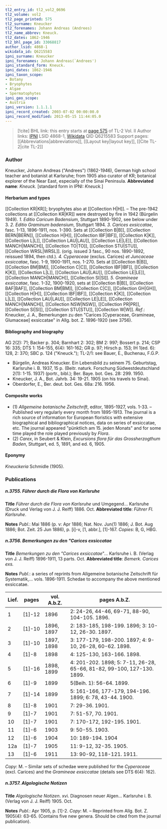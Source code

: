 ```yaml
---
tl2_entry_id: tl2_vol2_0696
tl2_volume: vol2
tl2_page_printed: 575
tl2_surname: Kneucker
tl2_forenames: Johann Andreas (Andrees)
tl2_name_abbrev: Kneuck.
tl2_dates: 1862-1946
tl2_bhl_page_id: 33068817
author_lsid: 4868-1
wikidata_id: Q6215583
ipni_surname: Kneucker
ipni_forenames: Johann Andreas(`Andrees')
ipni_standard_form: Kneuck.
ipni_dates: 1862-1946
ipni_taxon_scope: 
- Botany
- Bryophytes
- Algae
- Spermatophytes
ipni_geo_scope: 
- Austria
ipni_version: 1.1.1.1
ipni_record_created: 2003-07-02 00:00:00.0
ipni_record_modified: 2013-05-15 11:44:05.0
---
```


> [!cite] BHL link: this entry starts at [page 575](https://www.biodiversitylibrary.org/page/33068817) of TL-2 Vol. II
> Author links: [IPNI](https://www.ipni.org/a/4868-1) LSID 4868-1, [Wikidata](https://www.wikidata.org/wiki/Q6215583) QID Q6215583
> Support pages: [[Abbreviations|abbreviations]], [[Layout key|layout key]], [[Cite TL-2|cite TL-2]]

### Author

Kneucker, Johann Andreas ("Andrees") (1862-1946), German high school teacher and botanist at Karlsruhe; from 1905 also curator of KR; botanical explorer of the Near East, especially of the Sinai Peninsula. 
**Abbreviated name**: *Kneuck.* \[standard form in IPNI: *Kneuck.*\]

#### Herbarium and types

[[Collection KR|KR]]; bryophytes also at [[Collection H|H]]. – The pre-1942 collections at [[Collection KR|KR]] were destroyed by fire in 1942 (Bürgelin 1949).
*1. Editio Caricum Badensium*, Stuttgart 1890-1902, see below under 3. *2. Editio Graminum badensium*, Stuttgart 1894.
*3. Carices exsiccatae*, fasc. 1-13, 1896-1911, nos. 1-390. Sets at [[Collection B|B]], [[Collection BERN|BERN]], [[Collection H|H]], [[Collection IBF|IBF]], [[Collection K|K]], [[Collection L|L]], [[Collection LAU|LAU]], [[Collection LE|LE]], [[Collection MANCH|MANCH]], [[Collection TO|TO]], [[Collection STU|STU]], [[Collection WRSL|WRSL]]. (orig. issued 3 fasc., 90 nos. 1890-1892, reissued 1894, then ctd.).
*4. Cyperaceae* (exclus. Carices) *et Juncaceae exsiccatae*, fasc. 1-9, 1900-1911, nos. 1-270. Sets at [[Collection B|B]], [[Collection BM|BM]], [[Collection C|C]], [[Collection IBF|IBF]], [[Collection K|K]], [[Collection L|L]], [[Collection LAU|LAU]], [[Collection LE|LE]], [[Collection MANCH|MANCH]], [[Collection SI|SI]].
*5. Gramineae exsiccatae*, fasc. 1-32, 1900-1920, sets at [[Collection B|B]], [[Collection BAF|BAF]], [[Collection BM|BM]], [[Collection C|C]], [[Collection GH|GH]], [[Collection H|H]], [[Collection IBF|IBF]], [[Collection K|K]], [[Collection L|L]], [[Collection LAU|LAU]], [[Collection LE|LE]], [[Collection MANCH|MANCH]], [[Collection NSW|NSW]], [[Collection PR|PR]], [[Collection SI|SI]], [[Collection STU|STU]], [[Collection W|W]].
*Ref*.: Kneucker, J. A., Bemerkungen zu den "Carices \[Cyperaceae, Gramineae, Glumaceae\] exsiccatae" in Allg. bot. Z. 1896-1920 (see 3756).

#### Bibliography and biography

AG 2(2): 71; Backer p. 304; Barnhart 2: 302; BM 2: 997; Bossert p. 214; CSP 16: 335; DTS 1: 154-155, 6(4): 161-162; GR p. 97; Hirsch p. 153; IH 1(ed. 6): 128, 2: 370; SBC p. 124 ("Kneuck."); TL-2/1: see Bauer, E., Buchenau, F.G.P.
- Bürgelin, Andreas Kneucker. Ein Lebensbild zu seinem 75. Geburtstag, Karlsruhe i. B. 1937, 15 p. (Beitr. naturk. Forschung Südwestdeutschland 2(1): 1-15. 1937) (portr., bibl.); Ber. Baye. bot. Ges. 28: 299. 1950.
- Kneucker, J. A., Bot. Jahrb. 34: 19-21. 1905 (on his travels to Sinai).
- Oberdorfer, E., Ber. deut. bot. Ges. 68a: 216. 1956.

#### Composite works

- (1) *Allgemeine botanische Zeitschrift*, editor, 1895-1927, vols. 1-33. – Published very regularly every month from 1895-1913. The journal is a rich source of information for European floristics with extensive biographical and bibliographical notices, data on series of exsiccatae, etc. The journal appeared "pünktlich am 15. jeden Monats" and for some time played the role played previously by *Flora*.
- (2) *Carex*, in Seubert & Klein, *Excursions flora für das Grossherzogthum Baden*, Stuttgart, ed. 5, 1891, and ed. 6, 1905.

#### Eponymy

*Kneuckeria* Schmidle (1905).

### Publications

##### n.3755. Führer durch die Flora von Karlsruhe

**Title**
*Führer durch die Flora von Karlsruhe* und Umgegend... Karlsruhe (Druck und Verlag von J. J. Reiff) 1886. Oct.
**Abbreviated title**: *Führer Fl. Karlsruhe*.

**Notes**
*Publ*.: Mai 1886 (p. v: Apr 1886; Nat. Nov. Jun(1) 1886; J. Bot. Aug 1886; Bot. Zeit. 25 Jun 1886), p. \[i\]-v, \[1, abbr.\], \[1\]-167. *Copies*: B, G, HBG.

##### n.3756. Bemerkungen zu den "Carices exsiccatae

**Title**
*Bemerkungen zu den "Carices exsiccatae*"... Karlsruhe i. B. (Verlag von J. J. Reiff) 1896-1911, 13 parts. Oct.
**Abbreviated title**: *Bemerk. Carices exs.*

**Notes**
*Publ*.: a series of reprints from Allgemeine botanische Zeitschrift für Systematik,... vols. 1896-1911. Schedae to accompany the above mentioned exsiccatae.

|Lief.	|pages	|vol. A.b.Z.	|pages A.b.Z.|
|---	|---	|---	|---	|
|1	|\[1\]-12	|1896	|2: 24-26, 44-46, 69-71, 88-90, 104-105. 1896.|
|2	|\[1\]-10	|1896, 1897	|2: 183-185, 198-199. 1896; 3: 10-12, 26-30. 1897.|
|3	|\[1\]-10	|1897, 1898	|3: 177-179, 198-200. 1897; 4: 9-10, 26-28, 60-62. 1898.|
|4	|\[1\]-8	|1898	|4: 125-130, 163-166. 1898.|
|5	|\[1\]-16	|1898, 1899	|4: 201-202. 1898; 5: 7-11, 26-28, 65-66, 81-82, 99-100, 127-130. 1899.|
|6	|\[1\]-9	|1899	|5(Beih. 1): 56-64. 1899.|
|7	|\[1\]-14	|1899	|5: 161-166, 177-179, 194-196. 1899; 6: 78, 43-44. 1900.|
|8	|\[1\]-8	|1901	|7: 29-36. 1901.|
|9	|\[1\]-7	|1901	|7: 51-57, 70. 1901.|
|10	|\[1\]-7	|1901	|7: 170-172, 192-195. 1901.|
|11	|\[1\]-6	|1903	|9: 50-55. 1903.|
|12	|\[1\]-6	|1904	|10: 189-194. 1904|
|12a	|\[1\]-7	|1905	|11: 9-12, 32-35. 1905.|
|13	|\[1\]-6	|1911	|13: 90-92, 118-121. 1911.|

*Copy*: M. – Similar sets of schedae were published for the *Cyperaceae* (excl. Carices) and the *Gramineae exsiccatae* (details see DTS 6(4): 162).

##### n.3757. Algologische Notizen

**Title**
*Algologische Notizen*. xvi. Diagnosen neuer Algen... Karlsruhe i. B. (Verlag von J. J. Reiff) 1905. Oct.

**Notes**
*Publ*.: Apr 1905, p. \[1\]-2. *Copy*: M. – Reprinted from Allg. Bot. Z. 1905(4): 63-65. (Contains five new genera. Should be cited from the journal publication).

